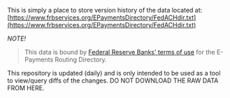 This is simply a place to store version history of the data located at:
[https://www.frbservices.org/EPaymentsDirectory/FedACHdir.txt](https://www.frbservices.org/EPaymentsDirectory/FedACHdir.txt)

*NOTE!*
> This data is bound by [Federal Reserve Banks' terms of use](https://frbservices.org/legal/index.html) for the E-Payments Routing Directory.

This repository is updated (daily) and is only intended to be used as a tool to view/query diffs of the changes.
DO NOT DOWNLOAD THE RAW DATA FROM HERE.

